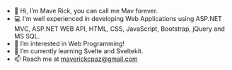 - 👋 Hi, I’m Mave Rick, you can call me Mav forever.
- 💻 I'm well experienced in developing Web Applications using ASP.NET MVC, ASP.NET WEB API, HTML, CSS, JavaScript, Bootstrap, jQuery and MS SQL. 
- 👀 I’m interested in Web Programming!
- 🌱 I’m currently learning Svelte and Sveltekit.
- 📫 Reach me at maverickcpaz@gmail.com

<!---
thisismav99/thisismav99 is a ✨ special ✨ repository because its `README.md` (this file) appears on your GitHub profile.
You can click the Preview link to take a look at your changes.
--->
